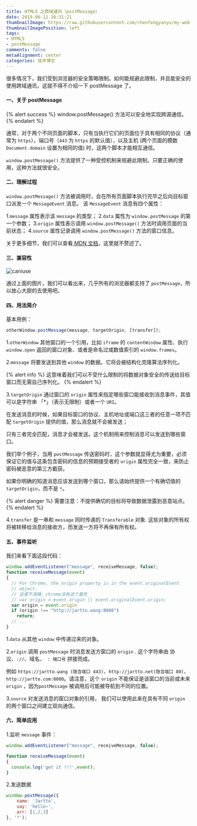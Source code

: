 ```yaml
---
title: HTML5 之跨域通讯（postMessage）
date: 2019-06-11 16:31:21
thumbnailImage: https://raw.githubusercontent.com/chenfengyanyu/my-web-accumulation/master/images/postmsg/logo.png
thumbnailImagePosition: left
tags: 
- HTML5
- postMessage
comments: false
metaAlignment: center
categories: 技术博文
---
```

很多情况下，我们受到浏览器的安全策略限制。如何能规避此限制，并且能安全的使用跨域通讯，这就不得不介绍一下 postMessage 了。
<!-- more -->
#### 一、关于 postMessage
{% alert success %}
window.postMessage() 方法可以安全地实现跨源通信。
{% endalert %}

通常，对于两个不同页面的脚本，只有当执行它们的页面位于具有相同的协议（通常为 `https`），端口号（`443` 为 `https` 的默认值），以及主机 (两个页面的模数 `Document.domain` 设置为相同的值) 时，这两个脚本才能相互通信。

`window.postMessage()` 方法提供了一种受控机制来规避此限制，只要正确的使用，这种方法就很安全。

#### 二、理解过程
`window.postMessage()` 方法被调用时，会在所有页面脚本执行完毕之后向目标窗口派发一个  `MessageEvent` 消息。 该 `MessageEvent` 消息有四个属性： 

1.`message` 属性表示该 `message` 的类型；
2.`data` 属性为 `window.postMessage` 的第一个参数；
3.`origin` 属性表示调用 `window.postMessage()` 方法时调用页面的当前状态；
4.`source` 属性记录调用 `window.postMessage()` 方法的窗口信息。

关于更多细节，我们可以查看[ MDN 文档](https://developer.mozilla.org/zh-CN/docs/Web/API/Window/postMessage)，这里就不赘述了。

#### 三、兼容性
![caniuse](https://raw.githubusercontent.com/chenfengyanyu/my-web-accumulation/master/images/postmsg/use.png)

通过上面的图片，我们可以看出来，几乎所有的浏览器都支持了 `postMessage`，所以放心大胆的去使用吧。

#### 四、用法简介
基本用例：
```js
otherWindow.postMessage(message, targetOrigin, [transfer]);
```

1.`otherWindow`
其他窗口的一个引用，比如 `iframe` 的 `contentWindow` 属性、执行 `window.open` 返回的窗口对象、或者是命名过或数值索引的 `window.frames`。

2.`message`
将要发送到其他 `window` 的数据。它将会被结构化克隆算法序列化。

{% alert info %}
这意味着我们可以不受什么限制的将数据对象安全的传送给目标窗口而无需自己序列化。
{% endalert %}

3.`targetOrigin`
通过窗口的 `origin` 属性来指定哪些窗口能接收到消息事件，其值可以是字符串 「*」（表示无限制）或者一个 `URI`。

在发送消息的时候，如果目标窗口的协议、主机地址或端口这三者的任意一项不匹配 `targetOrigin` 提供的值，那么消息就不会被发送；

只有三者完全匹配，消息才会被发送。这个机制用来控制消息可以发送到哪些窗口。

我们举个例子，当用 `postMessage` 传送密码时，这个参数就显得尤为重要，必须保证它的值与这条包含密码的信息的预期接受者的 `origin` 属性完全一致，来防止密码被恶意的第三方截获。

如果你明确的知道消息应该发送到哪个窗口，那么请始终提供一个有确切值的 `targetOrigin`，而不是 `*`。

{% alert danger %}
需要注意：不提供确切的目标将导致数据泄露到恶意站点。
{% endalert %}

4.`transfer`
是一串和 `message` 同时传递的 `Transferable` 对象. 这些对象的所有权将被转移给消息的接收方，而发送一方将不再保有所有权。

#### 五、事件监听
我们来看下面这段代码：
```js
window.addEventListener("message", receiveMessage, false);
function receiveMessage(event)
{
  // For Chrome, the origin property is in the event.originalEvent
  // object. 
  // 这里不准确，chrome没有这个属性
  // var origin = event.origin || event.originalEvent.origin; 
  var origin = event.origin
  if (origin !== "http://jartto.wang:8080")
    return;
  // ...
}
```

1.`data`
从其他 `window` 中传递过来的对象。

2.`origin`
调用 `postMessage`  时消息发送方窗口的 `origin` . 这个字符串由 协议、`://`、域名、` : 端口号` 拼接而成。

例如 `https://jartto.wang (隐含端口 443)`、`http://jartto.net(隐含端口 80)`、`http://jartto.com:8080`。请注意，这个 `origin` 不能保证是该窗口的当前或未来 `origin` ，因为`postMessage` 被调用后可能被导航到不同的位置。

3.`source`
对发送消息的窗口对象的引用， 我们可以使用此来在具有不同 `origin` 的两个窗口之间建立双向通信。

#### 六、简单应用
1.监听 `message` 事件：
```js
window.addEventListener("message", receiveMessage, false);

function receiveMessage(event)
{
  console.log('get it !!!',event);
}
```

2.发送数据
```js
window.postMessage({
    name: 'Jartto',
    say: 'hello~',
    arr: [1,2,3]
}, '*');
```
